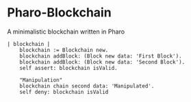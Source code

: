 # Pharo-Blockchain
A minimalistic blockchain written in Pharo

```Smalltalk
| blockchain |
	blockchain := Blockchain new.
	blockchain addBlock: (Block new data: 'First Block').
	blockchain addBlock: (Block new data: 'Second Block').
	self assert: blockchain isValid.
	
	"Manipulation"
	blockchain chain second data: 'Manipulated'.	
	self deny: blockchain isValid
```
